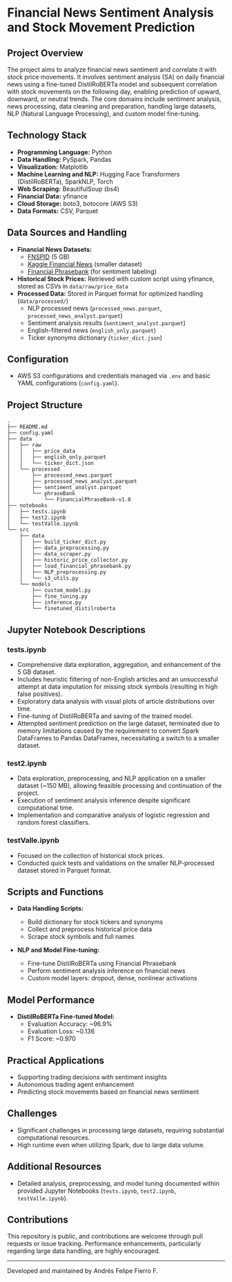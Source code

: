 # Financial News Sentiment Analysis and Stock Movement Prediction

## Project Overview

The project aims to analyze financial news sentiment and correlate it with stock price movements. It involves sentiment analysis (SA) on daily financial news using a fine-tuned DistilRoBERTa model and subsequent correlation with stock movements on the following day, enabling prediction of upward, downward, or neutral trends. The core domains include sentiment analysis, news processing, data cleaning and preparation, handling large datasets, NLP (Natural Language Processing), and custom model fine-tuning.

## Technology Stack
- **Programming Language:** Python
- **Data Handling:** PySpark, Pandas
- **Visualization:** Matplotlib
- **Machine Learning and NLP:** Hugging Face Transformers (DistilRoBERTa), SparkNLP, Torch
- **Web Scraping:** BeautifulSoup (bs4)
- **Financial Data:** yfinance
- **Cloud Storage:** boto3, botocore (AWS S3)
- **Data Formats:** CSV, Parquet

## Data Sources and Handling
- **Financial News Datasets:**
  - [FNSPID](https://huggingface.co/datasets/Zihan1004/FNSPID/tree/main/Stock_news) (5 GB)
  - [Kaggle Financial News](https://www.kaggle.com/datasets/miguelaenlle/massive-stock-news-analysis-db-for-nlpbacktests) (smaller dataset)
  - [Financial Phrasebank](https://huggingface.co/datasets/takala/financial_phrasebank/tree/main) (for sentiment labeling)
- **Historical Stock Prices:** Retrieved with custom script using yfinance, stored as CSVs in `data/raw/price_data`
- **Processed Data:** Stored in Parquet format for optimized handling (`data/processed/`)
  - NLP processed news (`processed_news.parquet`, `processed_news_analyst.parquet`)
  - Sentiment analysis results (`sentiment_analyst.parquet`)
  - English-filtered news (`english_only.parquet`)
  - Ticker synonyms dictionary (`ticker_dict.json`)

## Configuration
- AWS S3 configurations and credentials managed via `.env` and basic YAML configurations (`config.yaml`).

## Project Structure
```
.
├── README.md
├── config.yaml
├── data
│   ├── raw
│   │   ├── price_data
│   │   ├── english_only.parquet
│   │   └── ticker_dict.json
│   └── processed
│       ├── processed_news.parquet
│       ├── processed_news_analyst.parquet
│       ├── sentiment_analyst.parquet
│       └── phraseBank
│           └── FinancialPhraseBank-v1.0
├── notebooks
│   ├── tests.ipynb
│   ├── test2.ipynb
│   └── testValle.ipynb
└── src
    ├── data
    │   ├── build_ticker_dict.py
    │   ├── data_preprocessing.py
    │   ├── data_scraper.py
    │   ├── historic_price_collector.py
    │   ├── load_financial_phrasebank.py
    │   ├── NLP_preprocessing.py
    │   └── s3_utils.py
    └── models
        ├── custom_model.py
        ├── fine_tuning.py
        ├── inference.py
        └── finetuned_distilroberta
```

## Jupyter Notebook Descriptions

### tests.ipynb
- Comprehensive data exploration, aggregation, and enhancement of the 5 GB dataset.
- Includes heuristic filtering of non-English articles and an unsuccessful attempt at data imputation for missing stock symbols (resulting in high false positives).
- Exploratory data analysis with visual plots of article distributions over time.
- Fine-tuning of DistilRoBERTa and saving of the trained model.
- Attempted sentiment prediction on the large dataset, terminated due to memory limitations caused by the requirement to convert Spark DataFrames to Pandas DataFrames, necessitating a switch to a smaller dataset.

### test2.ipynb
- Data exploration, preprocessing, and NLP application on a smaller dataset (~150 MB), allowing feasible processing and continuation of the project.
- Execution of sentiment analysis inference despite significant computational time.
- Implementation and comparative analysis of logistic regression and random forest classifiers.

### testValle.ipynb
- Focused on the collection of historical stock prices.
- Conducted quick tests and validations on the smaller NLP-processed dataset stored in Parquet format.

## Scripts and Functions
- **Data Handling Scripts:**
  - Build dictionary for stock tickers and synonyms
  - Collect and preprocess historical price data
  - Scrape stock symbols and full names

- **NLP and Model Fine-tuning:**
  - Fine-tune DistilRoBERTa using Financial Phrasebank
  - Perform sentiment analysis inference on financial news
  - Custom model layers: dropout, dense, nonlinear activations

## Model Performance
- **DistilRoBERTa Fine-tuned Model:**
  - Evaluation Accuracy: ~96.9%
  - Evaluation Loss: ~0.136
  - F1 Score: ~0.970

## Practical Applications
- Supporting trading decisions with sentiment insights
- Autonomous trading agent enhancement
- Predicting stock movements based on financial news sentiment

## Challenges
- Significant challenges in processing large datasets, requiring substantial computational resources.
- High runtime even when utilizing Spark, due to large data volume.

## Additional Resources
- Detailed analysis, preprocessing, and model tuning documented within provided Jupyter Notebooks (`tests.ipynb`, `test2.ipynb`, `testValle.ipynb`).

## Contributions
This repository is public, and contributions are welcome through pull requests or issue tracking. Performance enhancements, particularly regarding large data handling, are highly encouraged.

---

Developed and maintained by Andrés Felipe Fierro F.


